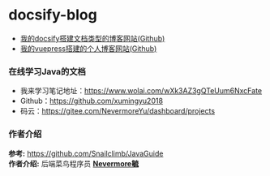 # docsify-blog

- [我的docsify搭建文档类型的博客网站(Github)](https://xumingyu2018.github.io/docsify-blog/)
- [我的vuepress搭建的个人博客网站(Github)](https://xumingyu2018.github.io/)

### 在线学习Java的文档

- 我来学习笔记地址：https://www.wolai.com/wXk3AZ3gQTeUum6NxcFate
- Github：https://github.com/xumingyu2018
- 码云：https://gitee.com/NevermoreYu/dashboard/projects

### 作者介绍

**参考:**  https://github.com/Snailclimb/JavaGuide    
**作者介绍:**  后端菜鸟程序员  **[Nevermore毓](https://github.com/xumingyu2018)** 
